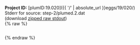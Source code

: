 **Project ID:** [plumID:19.020]({{ '/' | absolute_url }}eggs/19/020/)  
Stderr for source:  step-2/plumed.2.dat   
(download [zipped raw stdout](plumed.2.dat.plumed.stdout.txt.zip))  
{% raw %}
<pre>
</pre>
{% endraw %}

